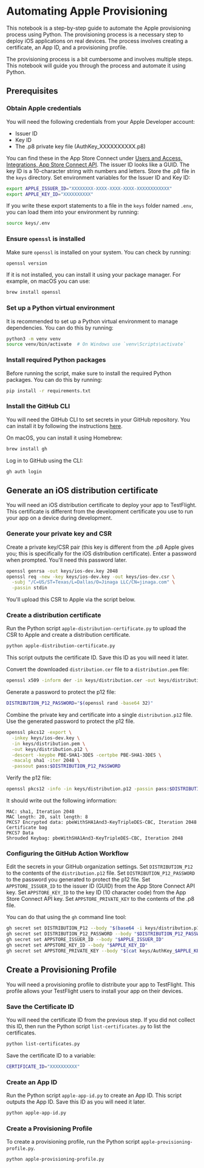 # Automating Apple Provisioning

This notebook is a step-by-step guide to automate the Apple provisioning process using Python.
The provisioning process is a necessary step to deploy iOS applications on real devices.
The process involves creating a certificate, an App ID, and a provisioning profile.

The provisioning process is a bit cumbersome and involves multiple steps.
This notebook will guide you through the process and automate it using Python.

## Prerequisites

### Obtain Apple credentials

You will need the following credentials from your Apple Developer account:
- Issuer ID
- Key ID
- The .p8 private key file (AuthKey_XXXXXXXXXX.p8)

You can find these in the App Store Connect under [Users and Access, Integrations, App Store Connect API](https://appstoreconnect.apple.com/access/integrations/api).
The issuer ID looks like a GUID.
The key ID is a 10-character string with numbers and letters.
Store the .p8 file in the `keys` directory.
Set environment variables for the Issuer ID and Key ID:

```bash
export APPLE_ISSUER_ID="XXXXXXXX-XXXX-XXXX-XXXX-XXXXXXXXXXXX"
export APPLE_KEY_ID="XXXXXXXXXX"
```

If you write these export statements to a file in the `keys` folder named `.env`, you can load them into your environment by running:

```bash
source keys/.env
```

### Ensure `openssl` is installed

Make sure `openssl` is installed on your system. You can check by running:

```bash
openssl version
```

If it is not installed, you can install it using your package manager.
For example, on macOS you can use:

```bash
brew install openssl
```

### Set up a Python virtual environment

It is recommended to set up a Python virtual environment to manage dependencies.
You can do this by running:

```bash
python3 -m venv venv
source venv/bin/activate  # On Windows use `venv\Scripts\activate`
```

### Install required Python packages

Before running the script, make sure to install the required Python packages.
You can do this by running:

```bash
pip install -r requirements.txt
```

### Install the GitHub CLI

You will need the GitHub CLI to set secrets in your GitHub repository.
You can install it by following the instructions [here](https://cli.github.com/).

On macOS, you can install it using Homebrew:

```bash
brew install gh
```

Log in to GitHub using the CLI:

```bash
gh auth login
```

## Generate an iOS distribution certificate

You will need an iOS distribution certificate to deploy your app to TestFlight.
This certificate is different from the development certificate you use to run your app on a device during development.

### Generate your private key and CSR

Create a private key/CSR pair (this key is different from the .p8 Apple gives you; this is specifically for the iOS distribution certificate).
Enter a password when prompted.
You'll need this password later.

```bash
openssl genrsa -out keys/ios-dev.key 2048
openssl req -new -key keys/ios-dev.key -out keys/ios-dev.csr \
  -subj "/C=US/ST=Texas/L=Dallas/O=Jinaga LLC/CN=jinaga.com" \
  -passin stdin
```

You'll upload this CSR to Apple via the script below.

### Create a distribution certificate

Run the Python script `apple-distribution-certificate.py` to upload the CSR to Apple and create a distribution certificate.

```bash
python apple-distribution-certificate.py
```

This script outputs the certificate ID.
Save this ID as you will need it later.

Convert the downloaded `distribution.cer` file to a `distribution.pem` file:

```bash
openssl x509 -inform der -in keys/distribution.cer -out keys/distribution.pem
```

Generate a password to protect the p12 file:

```bash
DISTRIBUTION_P12_PASSWORD="$(openssl rand -base64 32)"
```

Combine the private key and certificate into a single `distribution.p12` file.
Use the generated password to protect the p12 file.

```bash
openssl pkcs12 -export \
  -inkey keys/ios-dev.key \
  -in keys/distribution.pem \
  -out keys/distribution.p12 \
  -descert -keypbe PBE-SHA1-3DES -certpbe PBE-SHA1-3DES \
  -macalg sha1 -iter 2048 \
  -passout pass:$DISTRIBUTION_P12_PASSWORD
```

Verify the p12 file:

```bash
openssl pkcs12 -info -in keys/distribution.p12 -passin pass:$DISTRIBUTION_P12_PASSWORD -noout
```

It should write out the following information:

```
MAC: sha1, Iteration 2048
MAC length: 20, salt length: 8
PKCS7 Encrypted data: pbeWithSHA1And3-KeyTripleDES-CBC, Iteration 2048
Certificate bag
PKCS7 Data
Shrouded Keybag: pbeWithSHA1And3-KeyTripleDES-CBC, Iteration 2048
```

### Configuring the GitHub Action Workflow

Edit the secrets in your GitHub organization settings.
Set `DISTRIBUTION_P12` to the contents of the `distribution.p12` file.
Set `DISTRIBUTION_P12_PASSWORD` to the password you generated to protect the p12 file.
Set `APPSTORE_ISSUER_ID` to the issuer ID (GUID) from the App Store Connect API key.
Set `APPSTORE_KEY_ID` to the key ID (10 character code) from the App Store Connect API key.
Set `APPSTORE_PRIVATE_KEY` to the contents of the .p8 file.

You can do that using the `gh` command line tool:

```bash
gh secret set DISTRIBUTION_P12 --body "$(base64 -i keys/distribution.p12)"
gh secret set DISTRIBUTION_P12_PASSWORD --body "$DISTRIBUTION_P12_PASSWORD"
gh secret set APPSTORE_ISSUER_ID --body "$APPLE_ISSUER_ID"
gh secret set APPSTORE_KEY_ID --body "$APPLE_KEY_ID"
gh secret set APPSTORE_PRIVATE_KEY --body "$(cat keys/AuthKey_$APPLE_KEY_ID.p8)"
```

## Create a Provisioning Profile

You will need a provisioning profile to distribute your app to TestFlight.
This profile allows your TestFlight users to install your app on their devices.

### Save the Certificate ID

You will need the certificate ID from the previous step.
If you did not collect this ID, then run the Python script `list-certificates.py` to list the certificates.

```bash
python list-certificates.py
```

Save the certificate ID to a variable:

```bash
CERTIFICATE_ID="XXXXXXXXXX"
```

### Create an App ID

Run the Python script `apple-app-id.py` to create an App ID.
This script outputs the App ID.
Save this ID as you will need it later.

```bash
python apple-app-id.py
```

### Create a Provisioning Profile

To create a provisioning profile, run the Python script `apple-provisioning-profile.py`.

```bash
python apple-provisioning-profile.py
```